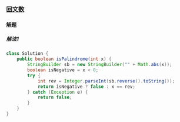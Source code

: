 ### [回文数](https://leetcode-cn.com/problems/palindrome-number/)

#### 解题

##### 解法1

```java
class Solution {
    public boolean isPalindrome(int x) {
        StringBuilder sb = new StringBuilder("" + Math.abs(x));
        boolean isNegative = x < 0;
        try {
            int rev = Integer.parseInt(sb.reverse().toString());
            return isNegative ? false : x == rev;
        } catch (Exception e) {
            return false;
        }
    }
}
```

